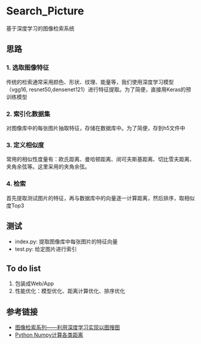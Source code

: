 # Search_Picture
基于深度学习的图像检索系统
## 思路
### 1. 选取图像特征
传统的检索通常采用颜色、形状、纹理、能量等，我们使用深度学习模型（vgg16, resnet50,densenet121）进行特征提取。为了简便，直接用Keras的预训练模型
### 2. 索引化数据集
对图像库中的每张图片抽取特征，存储在数据库中。为了简便，存到h5文件中
### 3. 定义相似度
常用的相似性度量有：欧氏距离、曼哈顿距离、闵可夫斯基距离、切比雪夫距离、夹角余弦等。这里采用的夹角余弦。
### 4. 检索
首先提取测试图片的特征，再与数据库中的向量逐一计算距离，然后排序，取相似度Top3
## 测试
- index.py: 提取图像库中每张图片的特征向量
- test.py: 给定图片进行索引
## To do list
1. 包装成Web/App
2. 性能优化：模型优化、距离计算优化、排序优化
## 参考链接
- [图像检索系列——利用深度学习实现以图搜图](https://zhuanlan.zhihu.com/p/80886534)
- [Python Numpy计算各类距离](https://blog.csdn.net/qq_19707521/article/details/78479532)
